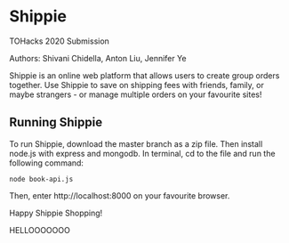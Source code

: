# Shippie

TOHacks 2020 Submission

Authors: Shivani Chidella, Anton Liu, Jennifer Ye

Shippie is an online web platform that allows users to create group orders together. Use Shippie to save on shipping fees with friends, family, or maybe strangers - or manage multiple orders on your favourite sites!

## Running Shippie

To run Shippie, download the master branch as a zip file. Then install node.js with express and mongodb.
In terminal, cd to the file and run the following command:

```
node book-api.js

```

Then, enter http://localhost:8000 on your favourite browser.

Happy Shippie Shopping!

HELLOOOOOOO
